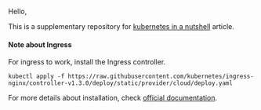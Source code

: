 Hello,

This is a supplementary repository for [kubernetes in a nutshell](https://hakaneroztekin.medium.com/kubernetes-in-a-nutshell-f2916a138f59) article. 


#### Note about Ingress

For ingress to work, install the Ingress controller.

`kubectl apply -f https://raw.githubusercontent.com/kubernetes/ingress-nginx/controller-v1.3.0/deploy/static/provider/cloud/deploy.yaml
`

For more details about installation, check [official documentation](https://kubernetes.github.io/ingress-nginx/deploy/#quick-start).
